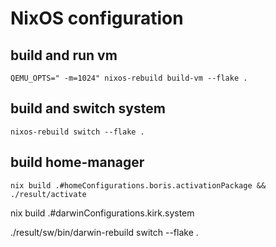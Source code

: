 # NixOS configuration
## build and run vm 
`
QEMU_OPTS=" -m=1024" nixos-rebuild build-vm --flake .
`
## build and switch system
`
nixos-rebuild switch --flake .
`
## build home-manager
`
nix build .#homeConfigurations.boris.activationPackage && ./result/activate
`


nix build .#darwinConfigurations.kirk.system

./result/sw/bin/darwin-rebuild switch --flake .
